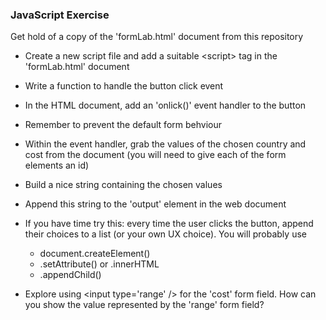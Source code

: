 ### JavaScript Exercise
Get hold of a copy of the 'formLab.html' document from this repository
* Create a new script file and add a suitable &lt;script&gt; tag in the 'formLab.html' document
* Write a function to handle the button click event
* In the HTML document, add an 'onlick()' event handler to the button
* Remember to prevent the default form behviour

* Within the event handler, grab the values of the chosen country and cost from the document (you will need to give each of the form elements an id)
* Build a nice string containing the chosen values
* Append this string to the 'output' element in the web document

* If you have time try this: every time the user clicks the button, append their choices to a list (or your own UX choice). You will probably use 
    * document.createElement()
    * .setAttribute() or .innerHTML
    * .appendChild() 
        
* Explore using &lt;input type='range' /&gt; for the 'cost' form field. How can you show the value represented by the 'range' form field?
